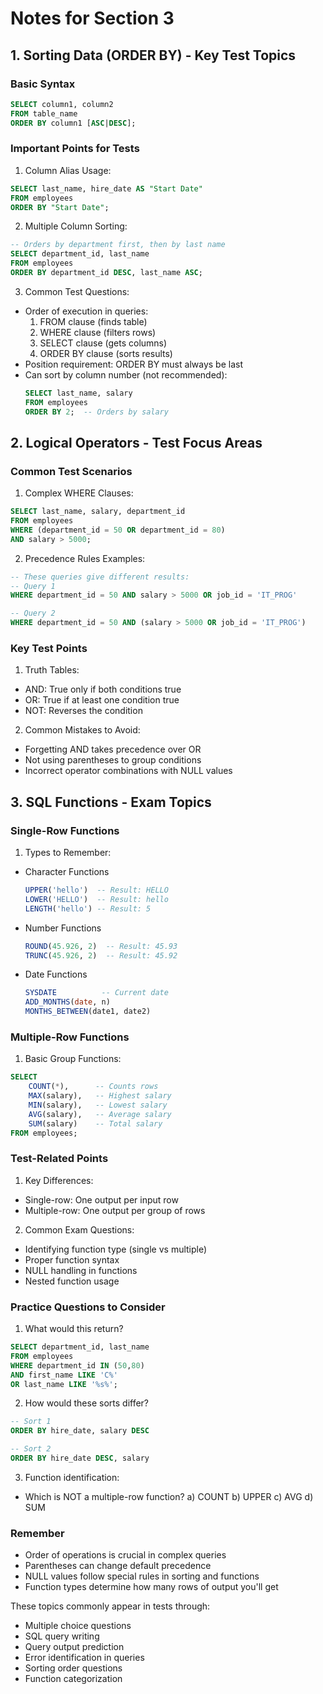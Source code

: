 # Notes for Section 3

## 1. Sorting Data (ORDER BY) - Key Test Topics

### Basic Syntax
```sql
SELECT column1, column2
FROM table_name
ORDER BY column1 [ASC|DESC];
```

### Important Points for Tests
1. Column Alias Usage:
```sql
SELECT last_name, hire_date AS "Start Date"
FROM employees
ORDER BY "Start Date";
```

2. Multiple Column Sorting:
```sql
-- Orders by department first, then by last name
SELECT department_id, last_name
FROM employees
ORDER BY department_id DESC, last_name ASC;
```

3. Common Test Questions:
- Order of execution in queries:
  1. FROM clause (finds table)
  2. WHERE clause (filters rows)
  3. SELECT clause (gets columns)
  4. ORDER BY clause (sorts results)
- Position requirement: ORDER BY must always be last
- Can sort by column number (not recommended):
  ```sql
  SELECT last_name, salary
  FROM employees
  ORDER BY 2;  -- Orders by salary
  ```

## 2. Logical Operators - Test Focus Areas

### Common Test Scenarios

1. Complex WHERE Clauses:
```sql
SELECT last_name, salary, department_id
FROM employees
WHERE (department_id = 50 OR department_id = 80)
AND salary > 5000;
```

2. Precedence Rules Examples:
```sql
-- These queries give different results:
-- Query 1
WHERE department_id = 50 AND salary > 5000 OR job_id = 'IT_PROG'

-- Query 2
WHERE department_id = 50 AND (salary > 5000 OR job_id = 'IT_PROG')
```

### Key Test Points
1. Truth Tables:
- AND: True only if both conditions true
- OR: True if at least one condition true
- NOT: Reverses the condition

2. Common Mistakes to Avoid:
- Forgetting AND takes precedence over OR
- Not using parentheses to group conditions
- Incorrect operator combinations with NULL values

## 3. SQL Functions - Exam Topics

### Single-Row Functions
1. Types to Remember:
- Character Functions
  ```sql
  UPPER('hello')  -- Result: HELLO
  LOWER('HELLO')  -- Result: hello
  LENGTH('hello') -- Result: 5
  ```
- Number Functions
  ```sql
  ROUND(45.926, 2)  -- Result: 45.93
  TRUNC(45.926, 2)  -- Result: 45.92
  ```
- Date Functions
  ```sql
  SYSDATE          -- Current date
  ADD_MONTHS(date, n)
  MONTHS_BETWEEN(date1, date2)
  ```

### Multiple-Row Functions
1. Basic Group Functions:
```sql
SELECT 
    COUNT(*),      -- Counts rows
    MAX(salary),   -- Highest salary
    MIN(salary),   -- Lowest salary
    AVG(salary),   -- Average salary
    SUM(salary)    -- Total salary
FROM employees;
```

### Test-Related Points
1. Key Differences:
- Single-row: One output per input row
- Multiple-row: One output per group of rows

2. Common Exam Questions:
- Identifying function type (single vs multiple)
- Proper function syntax
- NULL handling in functions
- Nested function usage

### Practice Questions to Consider
1. What would this return?
```sql
SELECT department_id, last_name
FROM employees
WHERE department_id IN (50,80) 
AND first_name LIKE 'C%'
OR last_name LIKE '%s%';
```

2. How would these sorts differ?
```sql
-- Sort 1
ORDER BY hire_date, salary DESC

-- Sort 2
ORDER BY hire_date DESC, salary
```

3. Function identification:
- Which is NOT a multiple-row function?
  a) COUNT
  b) UPPER
  c) AVG
  d) SUM

### Remember
- Order of operations is crucial in complex queries
- Parentheses can change default precedence
- NULL values follow special rules in sorting and functions
- Function types determine how many rows of output you'll get

These topics commonly appear in tests through:
- Multiple choice questions
- SQL query writing
- Query output prediction
- Error identification in queries
- Sorting order questions
- Function categorization
